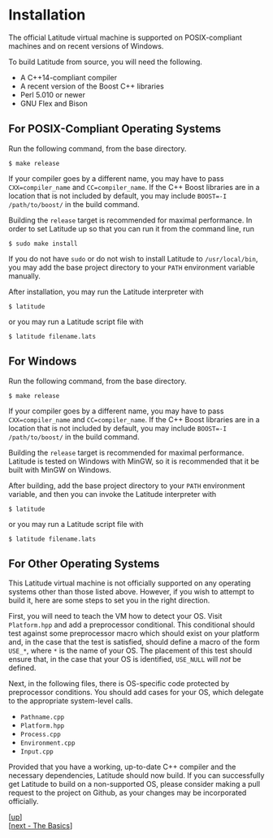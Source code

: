 
# Installation

The official Latitude virtual machine is supported on POSIX-compliant
machines and on recent versions of Windows.

To build Latitude from source, you will need the following.
 * A C++14-compliant compiler
 * A recent version of the Boost C++ libraries
 * Perl 5.010 or newer
 * GNU Flex and Bison

## For POSIX-Compliant Operating Systems

Run the following command, from the base directory.

    $ make release

If your compiler goes by a different name, you may have to pass
`CXX=compiler_name` and `CC=compiler_name`. If the C++ Boost libraries
are in a location that is not included by default, you may include
`BOOST=-I /path/to/boost/` in the build command.

Building the `release` target is recommended for maximal performance.
In order to set Latitude up so that you can run it from the command
line, run

    $ sudo make install

If you do not have `sudo` or do not wish to install Latitude to
`/usr/local/bin`, you may add the base project directory to your
`PATH` environment variable manually.

After installation, you may run the Latitude interpreter with

    $ latitude

or you may run a Latitude script file with

    $ latitude filename.lats

## For Windows

Run the following command, from the base directory.

    $ make release

If your compiler goes by a different name, you may have to pass
`CXX=compiler_name` and `CC=compiler_name`. If the C++ Boost libraries
are in a location that is not included by default, you may include
`BOOST=-I /path/to/boost/` in the build command.

Building the `release` target is recommended for maximal performance.
Latitude is tested on Windows with MinGW, so it is recommended that it
be built with MinGW on Windows.

After building, add the base project directory to your `PATH`
environment variable, and then you can invoke the Latitude interpreter
with

    $ latitude

or you may run a Latitude script file with

    $ latitude filename.lats

## For Other Operating Systems

This Latitude virtual machine is not officially supported on any
operating systems other than those listed above. However, if you wish
to attempt to build it, here are some steps to set you in the right
direction.

First, you will need to teach the VM how to detect your OS. Visit
`Platform.hpp` and add a preprocessor conditional. This conditional
should test against some preprocessor macro which should exist on your
platform and, in the case that the test is satisfied, should define a
macro of the form `USE_*`, where `*` is the name of your OS. The
placement of this test should ensure that, in the case that your OS is
identified, `USE_NULL` will *not* be defined.

Next, in the following files, there is OS-specific code protected by
preprocessor conditions. You should add cases for your OS, which
delegate to the appropriate system-level calls.
 * `Pathname.cpp`
 * `Platform.hpp`
 * `Process.cpp`
 * `Environment.cpp`
 * `Input.cpp`

Provided that you have a working, up-to-date C++ compiler and the
necessary dependencies, Latitude should now build. If you can
successfully get Latitude to build on a non-supported OS, please
consider making a pull request to the project on Github, as your
changes may be incorporated officially.

[[up](.)]
<br/>[[next - The Basics](basics.md)]
